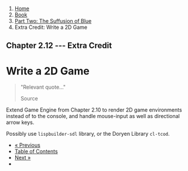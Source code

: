 <ol class="breadcrumb">
  <li><a href="/">Home</a></li>
  <li><a href="/book/">Book</a></li>
  <li><a href="/book/2-0-0-overview/">Part Two: The Suffusion of Blue</a></li>
  <li class="active">Extra Credit: Write a 2D Game</li>
</ol>

## Chapter 2.12 --- Extra Credit

# Write a 2D Game

> "Relevant quote..."
> <footer>Source</footer>

Extend Game Engine from Chapter 2.10 to render 2D game environments instead of to the console, and handle mouse-input as well as directional arrow keys.

Possibly use `lispbuilder-sdl` library, or the Doryen Library `cl-tcod`.

<ul class="pager">
  <li class="previous"><a href="/book/2-11-0-conditions/">&laquo; Previous</a></li>
  <li><a href="/book/">Table of Contents</a></li>
  <li class="next"><a href="/book/2-13-0-compiler/">Next &raquo;</a><li>
</ul>
